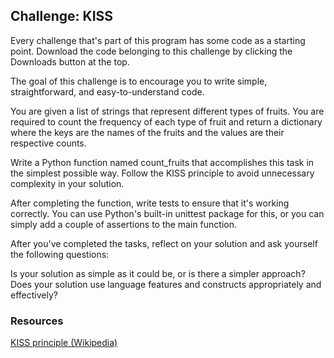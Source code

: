 ## Challenge: KISS
Every challenge that's part of this program has some code as a starting point. Download the code belonging to this challenge by clicking the Downloads button at the top.

The goal of this challenge is to encourage you to write simple, straightforward, and easy-to-understand code.

You are given a list of strings that represent different types of fruits. You are required to count the frequency of each type of fruit and return a dictionary where the keys are the names of the fruits and the values are their respective counts.

Write a Python function named count_fruits that accomplishes this task in the simplest possible way. Follow the KISS principle to avoid unnecessary complexity in your solution.

After completing the function, write tests to ensure that it's working correctly. You can use Python's built-in unittest package for this, or you can simply add a couple of assertions to the main function.

After you've completed the tasks, reflect on your solution and ask yourself the following questions:

Is your solution as simple as it could be, or is there a simpler approach?
Does your solution use language features and constructs appropriately and effectively?
### Resources
[KISS principle (Wikipedia)](https://en.wikipedia.org/wiki/KISS_principle)